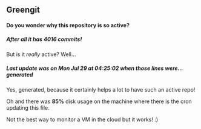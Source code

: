 ## Greengit

#### Do you wonder why this repository is so active?

##### After all it has 4016 commits!

But is it *really* active? Well...

##### Last update was on Mon Jul 29 at 04:25:02 when those lines were... generated

Yes, generated, because it certainly helps a lot to have such an active repo!

Oh and there was **85%** disk usage on the machine
where there is the cron updating this file.

Not the best way to monitor a VM in the cloud but it works! :)
